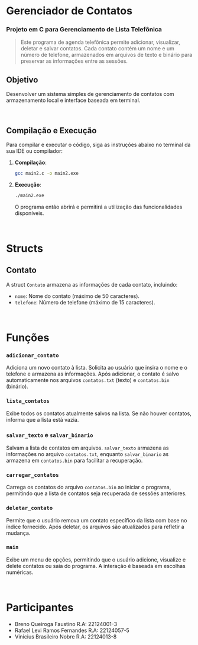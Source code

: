 # Gerenciador de Contatos
### Projeto em C para Gerenciamento de Lista Telefônica
> Este programa de agenda telefônica permite adicionar, visualizar, deletar e salvar contatos. Cada contato contém um nome e um número de telefone, armazenados em arquivos de texto e binário para preservar as informações entre as sessões.

## Objetivo

Desenvolver um sistema simples de gerenciamento de contatos com armazenamento local e interface baseada em terminal.

&nbsp;

## Compilação e Execução
Para compilar e executar o código, siga as instruções abaixo no terminal da sua IDE ou compilador:

1. **Compilação**:
   ```bash
   gcc main2.c -o main2.exe
   ```

2. **Execução**:
   ```bash
   ./main2.exe
   ```
   O programa então abrirá e permitirá a utilização das funcionalidades disponíveis.

&nbsp;

# **Structs**

## Contato
A struct `Contato` armazena as informações de cada contato, incluindo:
   - `nome`: Nome do contato (máximo de 50 caracteres).
   - `telefone`: Número de telefone (máximo de 15 caracteres).

&nbsp;

# **Funções**

### `adicionar_contato`
Adiciona um novo contato à lista. Solicita ao usuário que insira o nome e o telefone e armazena as informações. Após adicionar, o contato é salvo automaticamente nos arquivos `contatos.txt` (texto) e `contatos.bin` (binário).

### `lista_contatos`
Exibe todos os contatos atualmente salvos na lista. Se não houver contatos, informa que a lista está vazia.

### `salvar_texto` e `salvar_binario`
Salvam a lista de contatos em arquivos. `salvar_texto` armazena as informações no arquivo `contatos.txt`, enquanto `salvar_binario` as armazena em `contatos.bin` para facilitar a recuperação.

### `carregar_contatos`
Carrega os contatos do arquivo `contatos.bin` ao iniciar o programa, permitindo que a lista de contatos seja recuperada de sessões anteriores.

### `deletar_contato`
Permite que o usuário remova um contato específico da lista com base no índice fornecido. Após deletar, os arquivos são atualizados para refletir a mudança.

### `main`
Exibe um menu de opções, permitindo que o usuário adicione, visualize e delete contatos ou saia do programa. A interação é baseada em escolhas numéricas.

&nbsp;

# **Participantes**
- Breno Queiroga Faustino R.A: 22124001-3
- Rafael Levi Ramos Fernandes R.A: 22124057-5
- Vinicius Brasileiro Nobre R.A: 22124013-8
